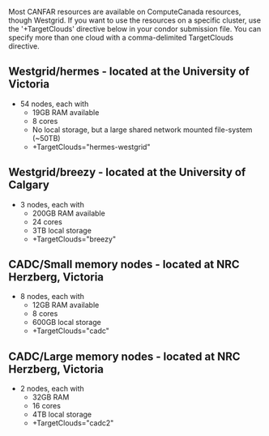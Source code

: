 Most CANFAR resources are available on ComputeCanada resources, though Westgrid. If you want to use the resources on a specific cluster, use the '+TargetClouds' directive below in your condor submission file. You can specify more than one cloud with a comma-delimited TargetClouds directive.

Westgrid/hermes - located at the University of Victoria
-------------------------------------------------------

-   54 nodes, each with
    -   19GB RAM available
    -   8 cores
    -   No local storage, but a large shared network mounted file-system (\~50TB)
    -   +TargetClouds="hermes-westgrid"

Westgrid/breezy - located at the University of Calgary
------------------------------------------------------

-   3 nodes, each with
    -   200GB RAM available
    -   24 cores
    -   3TB local storage
    -   +TargetClouds="breezy"

CADC/Small memory nodes - located at NRC Herzberg, Victoria
-----------------------------------------------------------

-   8 nodes, each with
    -   12GB RAM available
    -   8 cores
    -   600GB local storage
    -   +TargetClouds="cadc"

CADC/Large memory nodes - located at NRC Herzberg, Victoria
-----------------------------------------------------------

-   2 nodes, each with
    -   32GB RAM
    -   16 cores
    -   4TB local storage
    -   +TargetClouds="cadc2"


